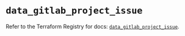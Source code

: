 # `data_gitlab_project_issue`

Refer to the Terraform Registry for docs: [`data_gitlab_project_issue`](https://registry.terraform.io/providers/gitlabhq/gitlab/17.4.0/docs/data-sources/project_issue).
